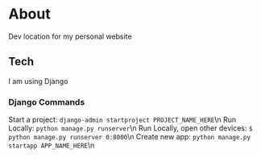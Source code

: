 # About
Dev location for my personal website

## Tech
I am using Django

### Django Commands
Start a project: `django-admin startproject PROJECT_NAME_HERE`\n
Run Locally: `python manage.py runserver`\n
Run Locally, open other devices: `$ python manage.py runserver 0:8000`\n
Create new app: `python manage.py startapp APP_NAME_HERE`\n